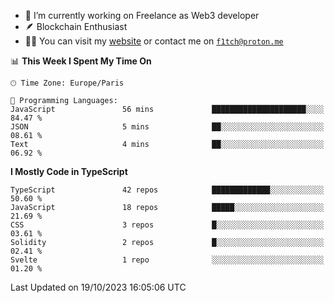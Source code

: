 - 🔭 I’m currently working on Freelance as Web3 developer
- 🪶 Blockchain Enthusiast
- 👨‍💻 You can visit my [website](https://f1tch.xyz) or contact me on [`f1tch@proton.me`](mailto:f1tch@proton.me)

<!--START_SECTION:waka-->
📊 **This Week I Spent My Time On** 

```text
🕑︎ Time Zone: Europe/Paris

💬 Programming Languages: 
JavaScript               56 mins             █████████████████████░░░░   84.47 % 
JSON                     5 mins              ██░░░░░░░░░░░░░░░░░░░░░░░   08.61 % 
Text                     4 mins              ██░░░░░░░░░░░░░░░░░░░░░░░   06.92 % 
```

**I Mostly Code in TypeScript** 

```text
TypeScript               42 repos            █████████████░░░░░░░░░░░░   50.60 % 
JavaScript               18 repos            █████░░░░░░░░░░░░░░░░░░░░   21.69 % 
CSS                      3 repos             █░░░░░░░░░░░░░░░░░░░░░░░░   03.61 % 
Solidity                 2 repos             █░░░░░░░░░░░░░░░░░░░░░░░░   02.41 % 
Svelte                   1 repo              ░░░░░░░░░░░░░░░░░░░░░░░░░   01.20 % 
```




 Last Updated on 19/10/2023 16:05:06 UTC
<!--END_SECTION:waka-->
